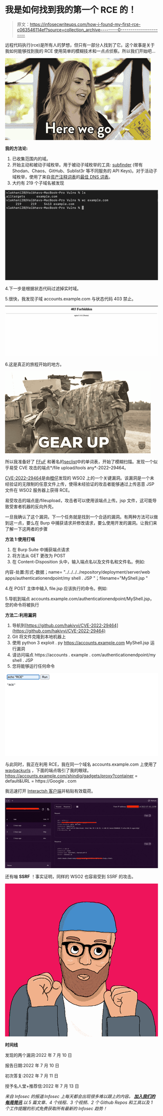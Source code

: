 # 我是如何找到我的第一个 RCE 的！

> 原文：<https://infosecwriteups.com/how-i-found-my-first-rce-c063546114ef?source=collection_archive---------0----------------------->

远程代码执行(rce)是所有人的梦想，但只有一部分人找到了它。这个故事是关于我如何能够找到我的 RCE 使用简单的模糊技术和一点点侦察。所以我们开始吧…

![](img/7afe6da7f659452fea1d8d82a0a37dd5.png)

**我的方法论:**

1.  已收集范围内的域。
2.  开始主动和被动子域枚举。用于被动子域枚举的工具: [subfinder](https://github.com/projectdiscovery/subfinder) (带有 Shodan、Chaos、GitHub、Sublist3r 等不同服务的 API Keys)。对于活动子域枚举，使用了来自[资产注释词表](https://wordlists.assetnote.io/)的[最佳 DNS 词表](https://wordlists-cdn.assetnote.io/data/manual/best-dns-wordlist.txt)。
3.  大约有 219 个子域名被发现

![](img/b7af39bf8bc3a42e68931ae7dc8d2871.png)

4.下一步是根据状态代码过滤掉实时域。

5.很快，我发现子域 accounts.example.com 与状态代码 403 禁止。

![](img/fd9a20200b4f610b89a7dcf76fba7f38.png)

6.这是真正的旅程开始的地方。

![](img/de46e9b45b58d3d2abe8f9b84f65ac36.png)

所以我准备好了 [FFuF](https://github.com/ffuf/ffuf) 和著名的[seclist](https://github.com/danielmiessler/SecLists)中的单词表，开始了模糊扫描。发现一个似乎易受 CVE 攻击的端点*/file upload/tools any*-2022–29464。

[CVE-2022–29464](https://docs.wso2.com/display/Security/Security+Advisory+WSO2-2021-1738)是由[橙仔](https://twitter.com/orange_8361)发现的 WSO2 上的一个关键漏洞。该漏洞是一个未经验证的无限制的任意文件上传，使得未经验证的攻击者能够通过上传恶意 JSP 文件在 WSO2 服务器上获得 RCE。

易受攻击的端点是/fileupload，攻击者可以使用该端点上传。jsp 文件，这可能导致受害者机器的反向外壳。

一旦我确认了这个漏洞，下一个任务就是找到一个合适的漏洞。有两种方法可以做到这一点，要么在 Burp 中捕获请求并修改请求，要么使用开发的漏洞。让我们来了解一下这两者的步骤

**方法 1:使用打嗝**

1.  在 Burp Suite 中捕获端点请求
2.  将方法从 GET 更改为 POST
3.  在 Content-Disposition 头中，输入端点名以及文件名和文件名。例如:

内容-处置:形式-数据；name= "../../../../repository/deployment/server/web apps/authenticationendpoint/my shell . JSP "；filename="MyShell.jsp "

4.在 POST 主体中输入 file.jsp 应该执行的命令。例如:

5.导航到端点 accounts.example.com/authenticationendpoint/MyShell.jsp，您的命令将被执行

**方法二:利用漏洞**

1.  导航到[https://github.com/hakivvi/CVE-2022-29464](https://github.com/hakivvi/CVE-2022-29464)
2.  Git 将文件克隆到本地机器上
3.  使用 python 3 exploit . py https://accounts.example.com MyShell.jsp 运行漏洞
4.  请访问端点 https://accounts . example . com/authenticationendpoint/my shell . JSP
5.  您将能够运行任何命令

![](img/da33140e6ae92f91fca8774c0a5f2691.png)

与此同时，我正在利用 RCE，我在同一个域名 accounts.example.com 上使用了 [waybackurls](https://github.com/tomnomnom/waybackurls) ，下面的端点吸引了我的眼球。https://accounts.example.com/shindig/gadgets/proxy?container = default&URL = https://Google . com

我迅速打开 [Interactsh 客户端](https://app.interactsh.com/#/)并粘贴有效载荷。

![](img/06a0639755306ba56c5f0a1f7efacb2b.png)

还有嘣 **SSRF** ！事实证明，同样的 WSO2 也容易受到 SSRF 的攻击。

![](img/4fca0edb4f89b1b65023aec06f7adb29.png)

**时间线**

发现的两个漏洞:2022 年 7 月 10 日

报告日期:2022 年 7 月 10 日

初次答复:2022 年 7 月 11 日

授予名人堂+推荐信:2022 年 7 月 13 日

*来自 Infosec 的报道:Infosec 上每天都会出现很多难以跟上的内容。* [***加入我们的每周简讯***](https://weekly.infosecwriteups.com/) *以 5 篇文章、4 个线程、3 个视频、2 个 Github Repos 和工具以及 1 个工作提醒的形式免费获取所有最新的 Infosec 趋势！*